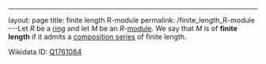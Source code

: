 ---
 layout: page
 title: finite length R-module
 permalink: /finite_length_R-module
---Let $R$ be a [ring](https://defsmath.github.io/DefsMath/ring) and let $M$ be an $R$-[module](https://defsmath.github.io/DefsMath/module_over_a_ring). We say that $M$ is of **finite length** if it admits a [composition series](https://defsmath.github.io/DefsMath/composition_series_of_a_module) of finite length.

Wikidata ID: [Q1761084](https://www.wikidata.org/wiki/Q1761084)